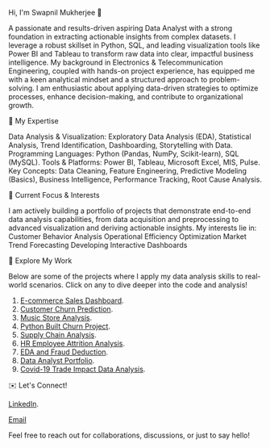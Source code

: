 Hi,
I'm Swapnil Mukherjee 👋

A passionate and results-driven aspiring Data Analyst with a strong foundation in extracting actionable insights from complex datasets. I leverage a robust skillset in Python, SQL, and leading visualization tools like Power BI and Tableau to transform raw data into clear, impactful business intelligence.
My background in Electronics & Telecommunication Engineering, coupled with hands-on project experience, has equipped me with a keen analytical mindset and a structured approach to problem-solving. I am enthusiastic about applying data-driven strategies to optimize processes, enhance decision-making, and contribute to organizational growth.


🚀 My Expertise

Data Analysis & Visualization: Exploratory Data Analysis (EDA), Statistical Analysis, Trend Identification, Dashboarding, Storytelling with Data.
Programming Languages: Python (Pandas, NumPy, Scikit-learn), SQL (MySQL).
Tools & Platforms: Power BI, Tableau, Microsoft Excel, MIS, Pulse.
Key Concepts: Data Cleaning, Feature Engineering, Predictive Modeling (Basics), Business Intelligence, Performance Tracking, Root Cause Analysis.


🌱 Current Focus & Interests

I am actively building a portfolio of projects that demonstrate end-to-end data analysis capabilities, from data acquisition and preprocessing to advanced visualization and deriving actionable insights. My interests lie in:
Customer Behavior Analysis
Operational Efficiency Optimization
Market Trend Forecasting
Developing Interactive Dashboards


💼 Explore My Work

Below are some of the projects where I apply my data analysis skills to real-world scenarios. Click on any to dive deeper into the code and analysis!
1. <a href="https://github.com/Swmukherjee/ECommerce_Sales_Dashboard">E-commerce Sales Dashboard</a>.
2. <a href="https://github.com/Swmukherjee/Customer_Churn_prediction">Customer Churn Prediction</a>.
3. <a href="https://github.com/Swmukherjee/Music-Store-Analysis">Music Store Analysis</a>.
4. <a href="https://github.com/Swmukherjee/Python_built_churn_Project">Python Built Churn Project</a>.
5. <a href="https://github.com/Swmukherjee/Supply_Chain_analytics">Supply Chain Analysis</a>.
6. <a href="https://github.com/Swmukherjee/HR_Employee_Attrition_Analysis">HR Employee Attrition Analysis</a>.
7. <a href="https://github.com/Swmukherjee/EDA_and_Fraud_deduction">EDA and Fraud Deduction</a>.
8. <a href="https://github.com/Swmukherjee/Data_Analyst_Portfolio">Data Analyst Portfolio</a>.
9. <a href="https://github.com/Swmukherjee/Covid-19_Trade_Impact_Data_Analysis">Covid-19 Trade Impact Data Analysis</a>.


✉️ Let's Connect!

<a href="www.linkedin.com/in/swapnilmukherjee2204/">LinkedIn</a>.

<a href="SWAPNILM2204@GMAIL.COM">Email</a>

Feel free to reach out for collaborations, discussions, or just to say hello!
